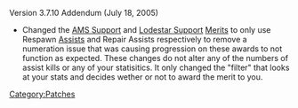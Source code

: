 Version 3.7.10 Addendum (July 18, 2005)

- Changed the [AMS Support](AMS_Support.md) and [Lodestar
  Support](Lodestar_Support.md)
  [Merits](Merit_Commendations.md) to only use Respawn
  [Assists](Assist.md) and Repair Assists respectively to
  remove a numeration issue that was causing progression on these
  awards to not function as expected. These changes do not alter any
  of the numbers of assist kills or any of your statisitics. It only
  changed the "filter" that looks at your stats and decides wether or
  not to award the merit to you.

[Category:Patches](Category:Patches.md)
